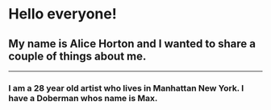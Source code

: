 # Hello everyone!
 ## My name is Alice Horton and I wanted to share a couple of things about me.
 ---
   ### I am a 28 year old artist who lives in Manhattan New York. I have a Doberman whos name is Max.

